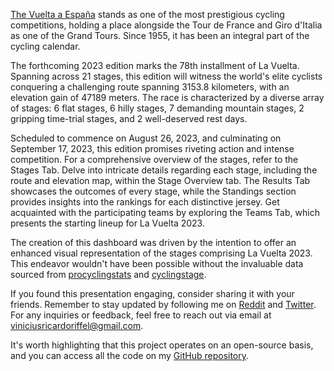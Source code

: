 [The Vuelta a España](https://www.lavuelta.es/) stands as one of the most
prestigious cycling competitions, holding a place alongside the Tour de France
and Giro d'Italia as one of the Grand Tours. Since 1955, it has been an integral
part of the cycling calendar.

The forthcoming 2023 edition marks the 78th installment of La Vuelta. Spanning
 across 21 stages, this edition will witness the world's elite cyclists
 conquering a challenging route spanning 3153.8 kilometers, with an elevation
 gain of 47189 meters. The race is characterized by a diverse array of stages: 6
 flat stages, 6 hilly stages, 7 demanding mountain stages, 2 gripping time-trial
 stages, and 2 well-deserved rest days.

Scheduled to commence on August 26, 2023, and culminating on September 17, 2023,
 this edition promises riveting action and intense competition. For a
 comprehensive overview of the stages, refer to the Stages Tab. Delve into
 intricate details regarding each stage, including the route and elevation map,
 within the Stage Overview tab. The Results Tab showcases the outcomes of every
 stage, while the Standings section provides insights into the rankings for each
 distinctive jersey. Get acquainted with the participating teams by exploring
 the Teams Tab, which presents the starting lineup for La Vuelta 2023.


The creation of this dashboard was driven by the intention to offer an enhanced
 visual representation of the stages comprising La Vuelta 2023. This endeavor
 wouldn't have been possible without the invaluable data sourced from
 [procyclingstats](https://www.procyclingstats.com/) and [cyclingstage](https://cyclingstage.com/).


If you found this presentation engaging, consider sharing it with
 your friends. Remember to stay updated by following me on [Reddit](https://www.reddit.com/user/vriffel)
 and [Twitter](https://twitter.com/v_riffel). For any inquiries or feedback, feel free to reach
 out via email at viniciusricardoriffel@gmail.com.

It's worth highlighting that this project operates on an
 open-source basis, and you can access all the code on my [GitHub
 repository](https://github.com/vriffel/Lavuelta2023).
